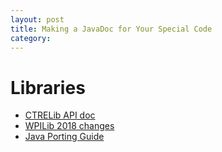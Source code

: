 ```yaml
---
layout: post
title: Making a JavaDoc for Your Special Code
category:
---
```

# Libraries

- [CTRELib API doc](http://www.ctr-electronics.com/downloads/api/java/html/index.html)
- [WPILib 2018 changes](https://wpilib.screenstepslive.com/s/currentCS/m/getting_started/l/801080-new-for-2018)
- [Java Porting Guide](https://github.com/firstmncsa/csa_resources/blob/master/Reference%20Materials/2017-2018%20Java%20Porting%20Guide.pdf)

